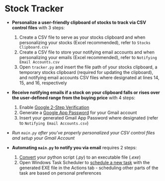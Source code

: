 # Stock Tracker

* **Personalize a user-friendly clipboard of stocks to track via CSV control files** with 3 steps:
  1. Create a CSV file to serve as your stocks clipboard and when personalizing your stocks (Excel recommended), refer to `Stocks Clipboard.csv`
  2. Create a CSV file to store your notifying email accounts and when personalizing your emails (Excel recommended), refer to `Notifying Email Accounts.csv`
  3. Open `tracker.py` and insert the file path of your stocks clipboard, a temporary stocks clipboard (required for updating the clipboard), and notifying email accounts CSV files where designated at lines 14, 15, and 16, respectively
  
* **Receive notifying emails if a stock on your clipboard falls or rises over the user-defined range from the buying price** with 4 steps:
  1. Enable [Google 2-Step Verification](https://support.google.com/accounts/answer/185839?co=GENIE.Platform%3DAndroid&hl=en)
  2. Generate a [Google App Password](https://support.google.com/accounts/answer/185833?hl=en) for your Gmail account
  3. Insert your generated Gmail App Password where designated (refer to `Notifying Email Accounts.csv`)
  
* *Run `main.py` after you've properly personalized your CSV control files and setup your Gmail Account*

* **Automating `main.py` to notify you via email** requires 2 steps:
  1. [Convert](https://www.youtube.com/watch?v=UZX5kH72Yx4&list=LLn2A3GlJT_vthodJ8G63-gA&index=3&t=303s) your python script (*.py*) to an executable file (*.exe*)
  2. Open Windows Task Scheduler to [schedule a new task](https://windowsreport.com/schedule-tasks-windows-10/) with the generated EXE file in the Actions tab - scheduling other parts of the task are based on personal preferences
